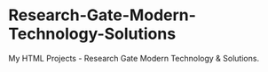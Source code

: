 # Research-Gate-Modern-Technology-Solutions
My HTML Projects - Research Gate Modern Technology & Solutions.
